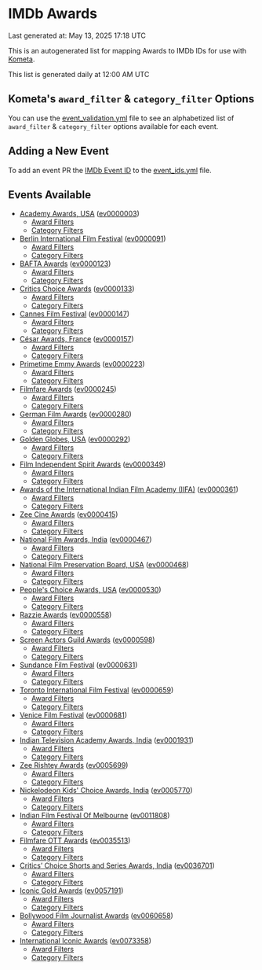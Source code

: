 # IMDb Awards

Last generated at: May 13, 2025 17:18 UTC

This is an autogenerated list for mapping Awards to IMDb IDs for use with [Kometa](https://github.com/Kometa-Team/Kometa).

This list is generated daily at 12:00 AM UTC 

## Kometa's `award_filter` & `category_filter` Options

You can use the [event_validation.yml](https://github.com/Kometa-Team/IMDb-Awards/blob/master/event_validation.yml) file to see an alphabetized list of `award_filter` & `category_filter` options available for each event.

## Adding a New Event

To add an event PR the [IMDb Event ID](https://www.imdb.com/event/all/) to the [event_ids.yml](https://github.com/Kometa-Team/IMDb-Awards/blob/master/event_ids.yml) file.

## Events Available

* [Academy Awards, USA](https://www.imdb.com/event/ev0000003) ([ev0000003](https://github.com/Kometa-Team/IMDb-Awards/blob/master/event_validation.yml#L1))
  * [Award Filters](https://github.com/Kometa-Team/IMDb-Awards/blob/master/event_validation.yml#L6)
  * [Category Filters](https://github.com/Kometa-Team/IMDb-Awards/blob/master/event_validation.yml#L14)
* [Berlin International Film Festival](https://www.imdb.com/event/ev0000091) ([ev0000091](https://github.com/Kometa-Team/IMDb-Awards/blob/master/event_validation.yml#L148))
  * [Award Filters](https://github.com/Kometa-Team/IMDb-Awards/blob/master/event_validation.yml#L153)
  * [Category Filters](https://github.com/Kometa-Team/IMDb-Awards/blob/master/event_validation.yml#L351)
* [BAFTA Awards](https://www.imdb.com/event/ev0000123) ([ev0000123](https://github.com/Kometa-Team/IMDb-Awards/blob/master/event_validation.yml#L636))
  * [Award Filters](https://github.com/Kometa-Team/IMDb-Awards/blob/master/event_validation.yml#L641)
  * [Category Filters](https://github.com/Kometa-Team/IMDb-Awards/blob/master/event_validation.yml#L674)
* [Critics Choice Awards](https://www.imdb.com/event/ev0000133) ([ev0000133](https://github.com/Kometa-Team/IMDb-Awards/blob/master/event_validation.yml#L1172))
  * [Award Filters](https://github.com/Kometa-Team/IMDb-Awards/blob/master/event_validation.yml#L1175)
  * [Category Filters](https://github.com/Kometa-Team/IMDb-Awards/blob/master/event_validation.yml#L1180)
* [Cannes Film Festival](https://www.imdb.com/event/ev0000147) ([ev0000147](https://github.com/Kometa-Team/IMDb-Awards/blob/master/event_validation.yml#L1281))
  * [Award Filters](https://github.com/Kometa-Team/IMDb-Awards/blob/master/event_validation.yml#L1286)
  * [Category Filters](https://github.com/Kometa-Team/IMDb-Awards/blob/master/event_validation.yml#L1453)
* [César Awards, France](https://www.imdb.com/event/ev0000157) ([ev0000157](https://github.com/Kometa-Team/IMDb-Awards/blob/master/event_validation.yml#L1683))
  * [Award Filters](https://github.com/Kometa-Team/IMDb-Awards/blob/master/event_validation.yml#L1687)
  * [Category Filters](https://github.com/Kometa-Team/IMDb-Awards/blob/master/event_validation.yml#L1692)
* [Primetime Emmy Awards](https://www.imdb.com/event/ev0000223) ([ev0000223](https://github.com/Kometa-Team/IMDb-Awards/blob/master/event_validation.yml#L1752))
  * [Award Filters](https://github.com/Kometa-Team/IMDb-Awards/blob/master/event_validation.yml#L1757)
  * [Category Filters](https://github.com/Kometa-Team/IMDb-Awards/blob/master/event_validation.yml#L1764)
* [Filmfare Awards](https://www.imdb.com/event/ev0000245) ([ev0000245](https://github.com/Kometa-Team/IMDb-Awards/blob/master/event_validation.yml#L2975))
  * [Award Filters](https://github.com/Kometa-Team/IMDb-Awards/blob/master/event_validation.yml#L2979)
  * [Category Filters](https://github.com/Kometa-Team/IMDb-Awards/blob/master/event_validation.yml#L2988)
* [German Film Awards](https://www.imdb.com/event/ev0000280) ([ev0000280](https://github.com/Kometa-Team/IMDb-Awards/blob/master/event_validation.yml#L3079))
  * [Award Filters](https://github.com/Kometa-Team/IMDb-Awards/blob/master/event_validation.yml#L3084)
  * [Category Filters](https://github.com/Kometa-Team/IMDb-Awards/blob/master/event_validation.yml#L3107)
* [Golden Globes, USA](https://www.imdb.com/event/ev0000292) ([ev0000292](https://github.com/Kometa-Team/IMDb-Awards/blob/master/event_validation.yml#L3180))
  * [Award Filters](https://github.com/Kometa-Team/IMDb-Awards/blob/master/event_validation.yml#L3185)
  * [Category Filters](https://github.com/Kometa-Team/IMDb-Awards/blob/master/event_validation.yml#L3193)
* [Film Independent Spirit Awards](https://www.imdb.com/event/ev0000349) ([ev0000349](https://github.com/Kometa-Team/IMDb-Awards/blob/master/event_validation.yml#L3359))
  * [Award Filters](https://github.com/Kometa-Team/IMDb-Awards/blob/master/event_validation.yml#L3362)
  * [Category Filters](https://github.com/Kometa-Team/IMDb-Awards/blob/master/event_validation.yml#L3371)
* [Awards of the International Indian Film Academy (IIFA)](https://www.imdb.com/event/ev0000361) ([ev0000361](https://github.com/Kometa-Team/IMDb-Awards/blob/master/event_validation.yml#L3411))
  * [Award Filters](https://github.com/Kometa-Team/IMDb-Awards/blob/master/event_validation.yml#L3414)
  * [Category Filters](https://github.com/Kometa-Team/IMDb-Awards/blob/master/event_validation.yml#L3424)
* [Zee Cine Awards](https://www.imdb.com/event/ev0000415) ([ev0000415](https://github.com/Kometa-Team/IMDb-Awards/blob/master/event_validation.yml#L3519))
  * [Award Filters](https://github.com/Kometa-Team/IMDb-Awards/blob/master/event_validation.yml#L3521)
  * [Category Filters](https://github.com/Kometa-Team/IMDb-Awards/blob/master/event_validation.yml#L3531)
* [National Film Awards, India](https://www.imdb.com/event/ev0000467) ([ev0000467](https://github.com/Kometa-Team/IMDb-Awards/blob/master/event_validation.yml#L3636))
  * [Award Filters](https://github.com/Kometa-Team/IMDb-Awards/blob/master/event_validation.yml#L3640)
  * [Category Filters](https://github.com/Kometa-Team/IMDb-Awards/blob/master/event_validation.yml#L3654)
* [National Film Preservation Board, USA](https://www.imdb.com/event/ev0000468) ([ev0000468](https://github.com/Kometa-Team/IMDb-Awards/blob/master/event_validation.yml#L3849))
  * [Award Filters](https://github.com/Kometa-Team/IMDb-Awards/blob/master/event_validation.yml#L3852)
  * [Category Filters](https://github.com/Kometa-Team/IMDb-Awards/blob/master/event_validation.yml#L3854)
* [People's Choice Awards, USA](https://www.imdb.com/event/ev0000530) ([ev0000530](https://github.com/Kometa-Team/IMDb-Awards/blob/master/event_validation.yml#L3857))
  * [Award Filters](https://github.com/Kometa-Team/IMDb-Awards/blob/master/event_validation.yml#L3860)
  * [Category Filters](https://github.com/Kometa-Team/IMDb-Awards/blob/master/event_validation.yml#L3863)
* [Razzie Awards](https://www.imdb.com/event/ev0000558) ([ev0000558](https://github.com/Kometa-Team/IMDb-Awards/blob/master/event_validation.yml#L4106))
  * [Award Filters](https://github.com/Kometa-Team/IMDb-Awards/blob/master/event_validation.yml#L4109)
  * [Category Filters](https://github.com/Kometa-Team/IMDb-Awards/blob/master/event_validation.yml#L4114)
* [Screen Actors Guild Awards](https://www.imdb.com/event/ev0000598) ([ev0000598](https://github.com/Kometa-Team/IMDb-Awards/blob/master/event_validation.yml#L4154))
  * [Award Filters](https://github.com/Kometa-Team/IMDb-Awards/blob/master/event_validation.yml#L4157)
  * [Category Filters](https://github.com/Kometa-Team/IMDb-Awards/blob/master/event_validation.yml#L4159)
* [Sundance Film Festival](https://www.imdb.com/event/ev0000631) ([ev0000631](https://github.com/Kometa-Team/IMDb-Awards/blob/master/event_validation.yml#L4185))
  * [Award Filters](https://github.com/Kometa-Team/IMDb-Awards/blob/master/event_validation.yml#L4188)
  * [Category Filters](https://github.com/Kometa-Team/IMDb-Awards/blob/master/event_validation.yml#L4239)
* [Toronto International Film Festival](https://www.imdb.com/event/ev0000659) ([ev0000659](https://github.com/Kometa-Team/IMDb-Awards/blob/master/event_validation.yml#L4357))
  * [Award Filters](https://github.com/Kometa-Team/IMDb-Awards/blob/master/event_validation.yml#L4360)
  * [Category Filters](https://github.com/Kometa-Team/IMDb-Awards/blob/master/event_validation.yml#L4417)
* [Venice Film Festival](https://www.imdb.com/event/ev0000681) ([ev0000681](https://github.com/Kometa-Team/IMDb-Awards/blob/master/event_validation.yml#L4496))
  * [Award Filters](https://github.com/Kometa-Team/IMDb-Awards/blob/master/event_validation.yml#L4501)
  * [Category Filters](https://github.com/Kometa-Team/IMDb-Awards/blob/master/event_validation.yml#L4843)
* [Indian Television Academy Awards, India](https://www.imdb.com/event/ev0001931) ([ev0001931](https://github.com/Kometa-Team/IMDb-Awards/blob/master/event_validation.yml#L5296))
  * [Award Filters](https://github.com/Kometa-Team/IMDb-Awards/blob/master/event_validation.yml#L5299)
  * [Category Filters](https://github.com/Kometa-Team/IMDb-Awards/blob/master/event_validation.yml#L5308)
* [Zee Rishtey Awards](https://www.imdb.com/event/ev0005699) ([ev0005699](https://github.com/Kometa-Team/IMDb-Awards/blob/master/event_validation.yml#L5499))
  * [Award Filters](https://github.com/Kometa-Team/IMDb-Awards/blob/master/event_validation.yml#L5501)
  * [Category Filters](https://github.com/Kometa-Team/IMDb-Awards/blob/master/event_validation.yml#L5503)
* [Nickelodeon Kids' Choice Awards, India](https://www.imdb.com/event/ev0005770) ([ev0005770](https://github.com/Kometa-Team/IMDb-Awards/blob/master/event_validation.yml#L5582))
  * [Award Filters](https://github.com/Kometa-Team/IMDb-Awards/blob/master/event_validation.yml#L5584)
  * [Category Filters](https://github.com/Kometa-Team/IMDb-Awards/blob/master/event_validation.yml#L5587)
* [Indian Film Festival Of Melbourne](https://www.imdb.com/event/ev0011808) ([ev0011808](https://github.com/Kometa-Team/IMDb-Awards/blob/master/event_validation.yml#L5622))
  * [Award Filters](https://github.com/Kometa-Team/IMDb-Awards/blob/master/event_validation.yml#L5624)
  * [Category Filters](https://github.com/Kometa-Team/IMDb-Awards/blob/master/event_validation.yml#L5636)
* [Filmfare OTT Awards](https://www.imdb.com/event/ev0035513) ([ev0035513](https://github.com/Kometa-Team/IMDb-Awards/blob/master/event_validation.yml#L5659))
  * [Award Filters](https://github.com/Kometa-Team/IMDb-Awards/blob/master/event_validation.yml#L5661)
  * [Category Filters](https://github.com/Kometa-Team/IMDb-Awards/blob/master/event_validation.yml#L5667)
* [Critics’ Choice Shorts and Series Awards, India](https://www.imdb.com/event/ev0036701) ([ev0036701](https://github.com/Kometa-Team/IMDb-Awards/blob/master/event_validation.yml#L5749))
  * [Award Filters](https://github.com/Kometa-Team/IMDb-Awards/blob/master/event_validation.yml#L5751)
  * [Category Filters](https://github.com/Kometa-Team/IMDb-Awards/blob/master/event_validation.yml#L5754)
* [Iconic Gold Awards](https://www.imdb.com/event/ev0057191) ([ev0057191](https://github.com/Kometa-Team/IMDb-Awards/blob/master/event_validation.yml#L5772))
  * [Award Filters](https://github.com/Kometa-Team/IMDb-Awards/blob/master/event_validation.yml#L5774)
  * [Category Filters](https://github.com/Kometa-Team/IMDb-Awards/blob/master/event_validation.yml#L5776)
* [Bollywood Film Journalist Awards](https://www.imdb.com/event/ev0060658) ([ev0060658](https://github.com/Kometa-Team/IMDb-Awards/blob/master/event_validation.yml#L5883))
  * [Award Filters](https://github.com/Kometa-Team/IMDb-Awards/blob/master/event_validation.yml#L5885)
  * [Category Filters](https://github.com/Kometa-Team/IMDb-Awards/blob/master/event_validation.yml#L5890)
* [International Iconic Awards](https://www.imdb.com/event/ev0073358) ([ev0073358](https://github.com/Kometa-Team/IMDb-Awards/blob/master/event_validation.yml#L5902))
  * [Award Filters](https://github.com/Kometa-Team/IMDb-Awards/blob/master/event_validation.yml#L5904)
  * [Category Filters](https://github.com/Kometa-Team/IMDb-Awards/blob/master/event_validation.yml#L5908)
